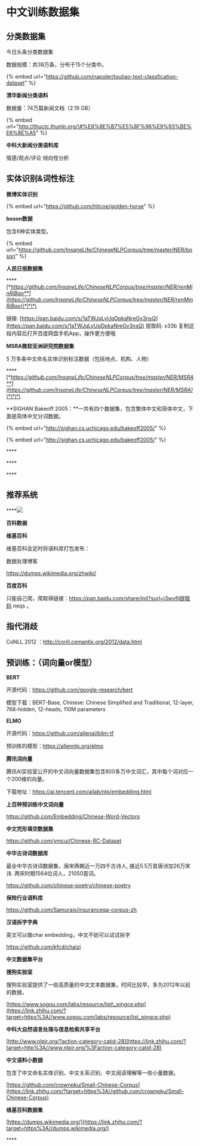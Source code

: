 # 中文训练数据集

## **分类数据集**

今日头条分类数据集

数据规模：共38万条，分布于15个分类中。

{% embed url="https://github.com/napoler/toutiao-text-classfication-dataset" %}

**清华新闻分类语料**

数据量：74万篇新闻文档（2.19 GB）

{% embed url="http://thuctc.thunlp.org/\#%E8%8E%B7%E5%8F%96%E9%93%BE%E6%8E%A5" %}

**中科大新闻分类语料库**

情感/观点/评论 倾向性分析

## **实体识别&词性标注**

**微博实体识别**

{% embed url="https://github.com/hltcoe/golden-horse" %}

**boson数据**

包含6种实体类型。

{% embed url="https://github.com/InsaneLife/ChineseNLPCorpus/tree/master/NER/boson" %}

**人民日报数据集**

\*\*\*\*[**https://github.com/InsaneLife/ChineseNLPCorpus/tree/master/NER/renMinRiBao**](https://github.com/InsaneLife/ChineseNLPCorpus/tree/master/NER/renMinRiBao)\*\*\*\*

链接: [https://pan.baidu.com/s/1aTWJqLyUqDpkaNreGy3nsQ](https://pan.baidu.com/s/1aTWJqLyUqDpkaNreGy3nsQ) 提取码: x33b 复制这段内容后打开百度网盘手机App，操作更方便哦

**MSRA微软亚洲研究院数据集**

5 万多条中文命名实体识别标注数据（包括地点、机构、人物）

\*\*\*\*[**https://github.com/InsaneLife/ChineseNLPCorpus/tree/master/NER/MSRA**](https://github.com/InsaneLife/ChineseNLPCorpus/tree/master/NER/MSRA)\*\*\*\*

**SIGHAN Bakeoff 2005：**一共有四个数据集，包含繁体中文和简体中文，下面是简体中文分词数据。

{% embed url="http://sighan.cs.uchicago.edu/bakeoff2005/" %}

{% embed url="http://sighan.cs.uchicago.edu/bakeoff2005/" %}

\*\*\*\*

\*\*\*\*

\*\*\*\*

## **推荐系统**

\*\*\*\*![](https://pic1.zhimg.com/80/v2-5e049bcd16aa9a33f90e548519f777dc_720w.jpg)

**百科数据**

**维基百科**

维基百科会定时将语料库打包发布：

数据处理博客

https://dumps.wikimedia.org/zhwiki/

**百度百科**

只能自己爬，爬取得链接：https://pan.baidu.com/share/init?surl=i3wvfil提取码 neqs 。

## **指代消歧**

CoNLL 2012 ：http://conll.cemantix.org/2012/data.html

## **预训练：（词向量or模型）**

**BERT**

开源代码：https://github.com/google-research/bert

模型下载：BERT-Base, Chinese: Chinese Simplified and Traditional, 12-layer, 768-hidden, 12-heads, 110M parameters

**ELMO**

开源代码：https://github.com/allenai/bilm-tf

预训练的模型：https://allennlp.org/elmo

**腾讯词向量**

腾讯AI实验室公开的中文词向量数据集包含800多万中文词汇，其中每个词对应一个200维的向量。

下载地址：https://ai.tencent.com/ailab/nlp/embedding.html

**上百种预训练中文词向量**

https://github.com/Embedding/Chinese-Word-Vectors

**中文完形填空数据集**

https://github.com/ymcui/Chinese-RC-Dataset

**中华古诗词数据库**

最全中华古诗词数据集，唐宋两朝近一万四千古诗人, 接近5.5万首唐诗加26万宋诗. 两宋时期1564位词人，21050首词。

https://github.com/chinese-poetry/chinese-poetry

**保险行业语料库**

https://github.com/Samurais/insuranceqa-corpus-zh

**汉语拆字字典**

英文可以做char embedding，中文不妨可以试试拆字

https://github.com/kfcd/chaizi

**中文数据集平台**

**搜狗实验室**

搜狗实验室提供了一些高质量的中文文本数据集，时间比较早，多为2012年以前的数据。

[https://www.sogou.com/labs/resource/list\_pingce.php](https://link.zhihu.com/?target=https%3A//www.sogou.com/labs/resource/list_pingce.php)

**中科大自然语言处理与信息检索共享平台**

[http://www.nlpir.org/?action-category-catid-28](https://link.zhihu.com/?target=http%3A//www.nlpir.org/%3Faction-category-catid-28)

**中文语料小数据**

包含了中文命名实体识别、中文关系识别、中文阅读理解等一些小量数据。

[https://github.com/crownpku/Small-Chinese-Corpus](https://link.zhihu.com/?target=https%3A//github.com/crownpku/Small-Chinese-Corpus)

**维基百科数据集**

[https://dumps.wikimedia.org/](https://link.zhihu.com/?target=https%3A//dumps.wikimedia.org/)

\*\*\*\*

